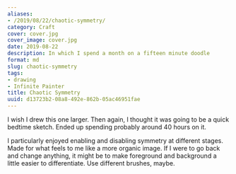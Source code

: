 ```yaml
---
aliases:
- /2019/08/22/chaotic-symmetry/
category: Craft
cover: cover.jpg
cover_image: cover.jpg
date: 2019-08-22
description: In which I spend a month on a fifteen minute doodle
format: md
slug: chaotic-symmetry
tags:
- drawing
- Infinite Painter
title: Chaotic Symmetry
uuid: d13723b2-08a8-492e-862b-05ac46951fae
---
```


I wish I drew this one larger. Then again, I thought it was going to be a quick
bedtime sketch. Ended up spending probably around 40 hours on it.

I particularly enjoyed enabling and disabling symmetry at different stages.
Made for what feels to me like a more organic image. If I were to go back and
change anything, it might be to make foreground and background a little easier
to differentiate. Use different brushes, maybe.